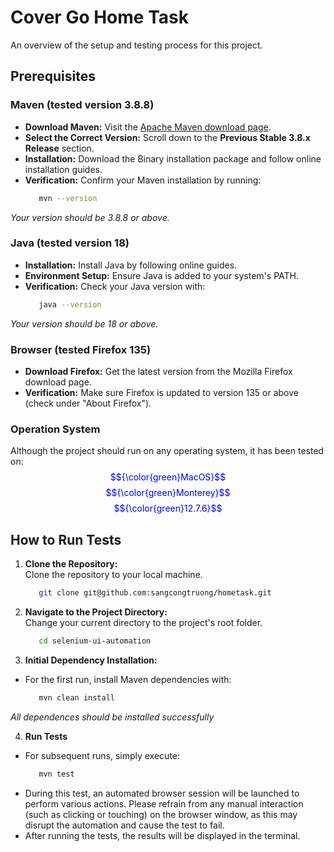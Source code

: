 # Cover Go Home Task

An overview of the setup and testing process for this project.

## Prerequisites

### Maven (tested version 3.8.8)
- **Download Maven:** Visit the [Apache Maven download page](https://maven.apache.org/download.cgi).
- **Select the Correct Version:** Scroll down to the **Previous Stable 3.8.x Release** section.
- **Installation:** Download the Binary installation package and follow online installation guides.
- **Verification:** Confirm your Maven installation by running:
    ```bash
       mvn --version
*Your version should be 3.8.8 or above.*
### Java (tested version 18)
- **Installation:** Install Java by following online guides.
- **Environment Setup:** Ensure Java is added to your system's PATH.
- **Verification:** Check your Java version with:
    ```bash
       java --version
*Your version should be 18 or above.*

### Browser (tested Firefox 135)
- **Download Firefox:** Get the latest version from the Mozilla Firefox download page.
- **Verification:** Make sure Firefox is updated to version 135 or above (check under "About Firefox").
### Operation System
Although the project should run on any operating system, it has been tested on:
<font color="blue"> $${\color{green}MacOS}$$ $${\color{green}Monterey}$$ $${\color{green}12.7.6}$$</font>
## How to Run Tests
1. **Clone the Repository:**  
   Clone the repository to your local machine.
   ```bash
      git clone git@github.com:sangcongtruong/hometask.git

3. **Navigate to the Project Directory:**  
   Change your current directory to the project's root folder.
   ```bash
      cd selenium-ui-automation
5. **Initial Dependency Installation:**  
- For the first run, install Maven dependencies with:
     ```bash
        mvn clean install
*All dependences should be installed successfully*

4. **Run Tests**
- For subsequent runs, simply execute:
   ```bash
      mvn test
- During this test, an automated browser session will be launched to perform various actions. Please refrain from any manual interaction (such as clicking or touching) on the browser window, as this may disrupt the automation and cause the test to fail.
- After running the tests, the results will be displayed in the terminal.

